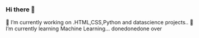 ### Hi there 👋

 🔭 I’m currently working on .HTML,CSS,Python and datascience projects..
 🌱 I’m currently learning Machine Learning...
donedonedone
over
